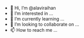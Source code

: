 - 👋 Hi, I’m @alaviraihan
- 👀 I’m interested in ...
- 🌱 I’m currently learning ...
- 💞️ I’m looking to collaborate on ...
- 📫 How to reach me ...

<!---
alaviraihan/alaviraihan is a ✨ special ✨ repository because its `README.md` (this file) appears on your GitHub profile.
You can click the Preview link to take a look at your changes.
--->
